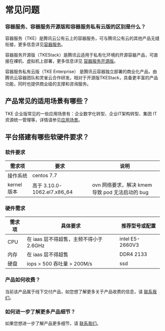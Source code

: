 # 常见问题



### 容器服务、容器服务开源版和容器服务私有云版的区别是什么？

容器服务（TKE）是腾讯云公有云上的容器服务，可与腾讯公有云的其他产品无缝衔接，更多信息详见[容器服务](https://cloud.tencent.com/product/tke)。

容器服务开源版（TKEStack）是腾讯云适用于私有化环境的开源容器产品，可直接在裸机、虚拟机上部署，更多信息详见 [容器服务开源版](https://cloud.tencent.com/product/tkestack)。

容器服务私有云版（TKE Enterprise） 是腾讯云容器独立部署的商业化产品，由腾讯云容器团队和灵雀云合作研发。相对于开源版TKEStack，具备更丰富的产品功能，同时也提供商业级的支撑和咨询服务。



## 产品常见的适用场景有哪些？

TKE 企业版常见的一些应用场景有：企业数字化转型、企业IT架构转型、集团 IT 资源统一管理等，详情请参见[应用场景]()。



## 平台搭建有哪些软硬件要求？

### 软件要求

| 需求项      | 要求                        | 说明                                            |
| ----------- | --------------------------- | ----------------------------------------------- |
| 操作系统    | centos 7.7                  |                                                 |
| kernel 版本 | 高于 3.10.0-1062.el7.x86_64 | ovn 网络要求，解决 kmem 导致 pod 无法启动的 bug |

### 硬件需求

| 需求项 | 具体要求                                | 推荐型号或配置  |
| ------ | --------------------------------------- | --------------- |
| CPU    | 在 iaas 层不得超售，主频不得小于 2.6GHz | intel E5-2660V3 |
| 内存   | 在 iaas 层不得超售                      | DDR4 2133       |
| 硬盘   | iops > 500 吞吐量 > 200M/s              | ssd             |



### 产品如何收费？

当前该产品属于线下交付产品，如您想了解更多关于产品收费的信息，请 [联系我们](https://cloud.tencent.com/apply/p/jdccz8k9ids)。



### 如何进一步了解更多产品细节？

如果您想进一步了解产品更多细节，请 [联系我们](https://cloud.tencent.com/apply/p/jdccz8k9ids)。

